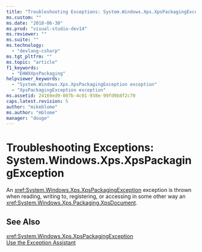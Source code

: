 ```yaml
---
title: "Troubleshooting Exceptions: System.Windows.Xps.XpsPackagingException | Microsoft Docs"
ms.custom: ""
ms.date: "2018-06-30"
ms.prod: "visual-studio-dev14"
ms.reviewer: ""
ms.suite: ""
ms.technology: 
  - "devlang-csharp"
ms.tgt_pltfrm: ""
ms.topic: "article"
f1_keywords: 
  - "EHWXXpsPackaging"
helpviewer_keywords: 
  - "System.Windows.Xps.XpsPackagingException exception"
  - "XpsPackagingException exception"
ms.assetid: 24169ed9-007b-4c01-938e-99fd9b8f2c70
caps.latest.revision: 5
author: "mikeblome"
ms.author: "mblome"
manager: "douge"
---
```

# Troubleshooting Exceptions: System.Windows.Xps.XpsPackagingException
An <xref:System.Windows.Xps.XpsPackagingException> exception is thrown when reading, writing to, registering, or accessing in some other way an <xref:System.Windows.Xps.Packaging.XpsDocument>.  
  
## See Also  
 <xref:System.Windows.Xps.XpsPackagingException>   
 [Use the Exception Assistant](http://msdn.microsoft.com/library/e0a78c50-7318-4d54-af51-40c00aea8711)